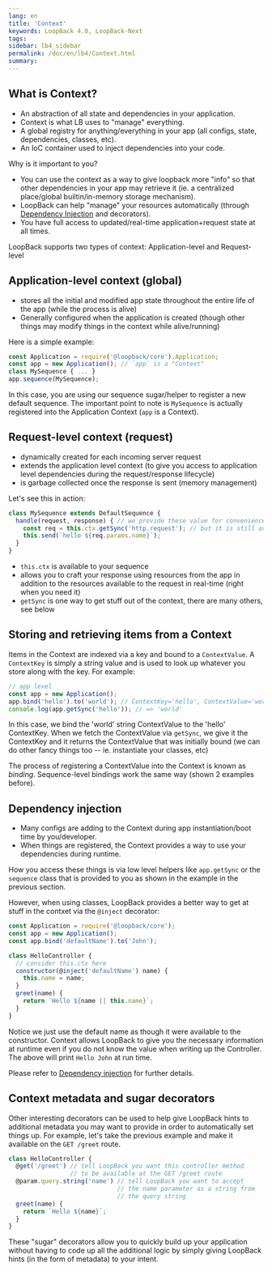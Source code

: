 ```yaml
---
lang: en
title: 'Context'
keywords: LoopBack 4.0, LoopBack-Next
tags:
sidebar: lb4_sidebar
permalink: /doc/en/lb4/Context.html
summary:
---
```


## What is Context?

- An abstraction of all state and dependencies in your application.
- Context is what LB uses to "manage" everything.
- A global registry for anything/everything in your app (all configs, state, dependencies, classes, etc).
- An IoC container used to inject dependencies into your code.

Why is it important to you?

- You can use the context as a way to give loopback more "info" so that other dependencies in your app may retrieve it (ie. a centralized place/global builtin/in-memory storage mechanism).
- LoopBack can help "manage" your resources automatically (through [Dependency Injection](Dependency-injection.html) and decorators).
- You have full access to updated/real-time application+request state at all times.

LoopBack supports two types of context: Application-level and Request-level

## Application-level context (global)

- stores all the initial and modified app state throughout the entire life of the app (while the process is alive)
- Generally configured when the application is created (though other things may modify things in the context while alive/running)

Here is a simple example:

```js
const Application = require('@loopback/core').Application;
const app = new Application(); // `app` is a "Context"
class MySequence { ... }
app.sequence(MySequence);
```

In this case, you are using our sequence sugar/helper to register a new default sequence. The important point to note is `MySequence` is actually registered into the Application Context (`app` is a Context).

## Request-level context (request)

- dynamically created for each incoming server request
- extends the application level context (to give you access to application level dependencies during the request/response lifecycle)
- is garbage collected once the response is sent (memory management)

Let's see this in action:

```js
class MySequence extends DefaultSequence {
  handle(request, response) { // we provide these value for convenience (taken from the Context)
    const req = this.ctx.getSync('http.request'); // but it is still available in the sequence/request context
    this.send(`hello ${req.params.name}`);
  }
}
```

- `this.ctx` is available to your sequence
- allows you to craft your response using resources from the app in addition to the resources available to the request in real-time (right when you need it)
- `getSync` is one way to get stuff out of the context, there are many others, see below

## Storing and retrieving items from a Context

Items in the Context are indexed via a key and bound to a `ContextValue`. A `ContextKey` is simply a string value and is used to look up whatever you store along with the key. For example:

```js
// app level
const app = new Application();
app.bind('hello').to('world'); // ContextKey='hello', ContextValue='world'
console.log(app.getSync('hello')); // => 'world'
```

In this case, we bind the 'world' string ContextValue to the 'hello' ContextKey. When we fetch the ContextValue via `getSync`, we give it the ContextKey and it returns the ContextValue that was initially bound (we can do other fancy things too -- ie. instantiate your classes, etc)

The process of registering a ContextValue into the Context is known as _binding_. Sequence-level bindings work the same way (shown 2 examples before).

## Dependency injection

- Many configs are adding to the Context during app instantiation/boot time by you/developer.
- When things are registered, the Context provides a way to use your dependencies during runtime.

How you access these things is via low level helpers like `app.getSync` or the `sequence` class that is provided to you as shown in the example in the previous section.

However, when using classes, LoopBack provides a better way to get at stuff in the contxet via the `@inject` decorator:

```js
const Application = require('@loopback/core');
const app = new Application();
const app.bind('defaultName').to('John');

class HelloController {
  // consider this.ctx here
  constructor(@inject('defaultName') name) {
    this.name = name;
  }
  greet(name) {
    return `Hello ${name || this.name}`;
  }
}
```

Notice we just use the default name as though it were available to the constructor. Context allows LoopBack to give you the necessary information at runtime even if you do not know the value when writing up the Controller. The above will print `Hello John` at run time.

Please refer to [Dependency injection](Dependency-injection.html) for further details.

## Context metadata and sugar decorators

Other interesting decorators can be used to help give LoopBack hints to additional metadata you may want to provide in order to automatically set things up. For example, let's take the previous example and make it available on the `GET /greet` route.

```js
class HelloController {
  @get('/greet') // tell LoopBack you want this controller method
                 // to be available at the GET /greet route
  @param.query.string('name') // tell LoopBack you want to accept
                              // the name parameter as a string from
                              // the query string
  greet(name) {
    return `Hello ${name}`;
  }
}
```

These "sugar" decorators allow you to quickly build up your application without having to code up all the additional logic by simply giving LoopBack hints (in the form of metadata) to your intent.
